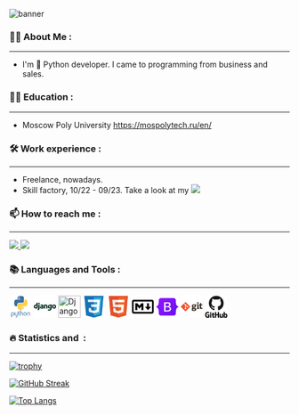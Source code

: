 ![banner](https://user-images.githubusercontent.com/122100029/212718402-96072faf-3ccd-4209-bb9f-b8f95d155ebb.png)

### :man_technologist: About Me :

---

- I'm :snake: Python developer. I came to programming from business and sales.

### :man_student: Education :

---

- Moscow Poly University https://mospolytech.ru/en/

### :hammer_and_wrench: Work experience :

---

- Freelance, nowadays.
- Skill factory, 10/22 - 09/23.
  Take a look at my <a href="https://github.com/ra1ngts?tab=repositories"> <img src="https://img.shields.io/badge/REPOSITORIES-blue"></a>

### :mailbox: How to reach me :

---

<div id="badges">
 <a href="mailto:david.khurts@gmail.com">
  <img src="https://img.shields.io/badge/%D0%A1ontact-with%20me-blue">
 </a>
  <a href="https://docs.google.com/document/d/11nAk6bkwkStDn-v10gQ6TJ4naUfKwNuJ/edit#heading=h.gjdgxs">
  <img src="https://img.shields.io/badge/PDF_cv-black?logo=adobe&logoColor=FF0000">
 </a>
</div>

### :books: Languages and Tools :

---

<div>
<img src="https://github.com/devicons/devicon/blob/master/icons/python/python-original-wordmark.svg" title="Python" **alt="Python" width="40" height="40"/>
<img src="https://github.com/devicons/devicon/blob/master/icons/django/django-plain-wordmark.svg" title="Django" **alt="Django" width="40" height="40"/>
<img src="https://github.com/ra1ngts/ra1ngts/assets/122100029/09ad7264-d9c4-4223-a33e-84ba99d43f9b" title="Django REST" **alt="Django REST" width="40" height="40"/>
<img src="https://github.com/devicons/devicon/blob/master/icons/css3/css3-original.svg" title="CSS3" **alt="CSS3" width="40" height="40"/>
<img src="https://github.com/devicons/devicon/blob/master/icons/html5/html5-original.svg" title="HTML5" **alt="HTML5" width="40" height="40"/>
<img src="https://github.com/devicons/devicon/blob/master/icons/markdown/markdown-original.svg" title="Markdown" **alt="Markdown" width="40" height="40"/>
<img src="https://github.com/devicons/devicon/blob/master/icons/bootstrap/bootstrap-original.svg" title="Bootstrap" **alt="Bootstrap" width="40" height="40"/>
<img src="https://github.com/devicons/devicon/blob/master/icons/git/git-original-wordmark.svg" title="Git" **alt="Git" width="40" height="40"/>
<img src="https://github.com/devicons/devicon/blob/master/icons/github/github-original-wordmark.svg" title="GitHub" **alt="GitHub" width="40" height="40"/>
</div>

### :fire: Statistics and <img src="https://komarev.com/ghpvc/?username=ra1ngts&style=flat-square&color=blue" alt=""/> :

---

[![trophy](https://github-profile-trophy.vercel.app/?username=ra1ngts&theme=flat)](https://github.com/ryo-ma/github-profile-trophy)

[![GitHub Streak](https://streak-stats.demolab.com?user=ra1ngts&date_format=j%20M%5B%20Y%5D)](https://git.io/streak-stats)

[![Top Langs](https://github-readme-stats.vercel.app/api/top-langs/?username=ra1ngts)](https://github.com/anuraghazra/github-readme-stats)
